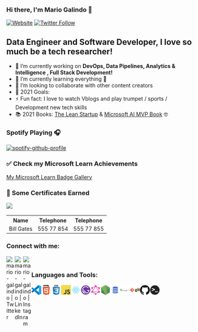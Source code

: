 ### Hi there, I'm Mario Galindo 👋

[![Website](https://img.shields.io/github/followers/mario-galindo?color=GREEN&label=FOLLOW%20ME%3AMARIO-GALINDO&logo=github&style=for-the-badge)](https://github.com/mario-galindo)
[![Twitter Follow](https://img.shields.io/twitter/follow/marioga94?color=1DA1F2&logo=twitter&style=for-the-badge)](https://twitter.com/intent/follow?original_referer=https%3A%2F%2Fgithub.com%2FcodeSTACKr&screen_name=marioga94)

## Data Engineer and Software Developer, I love so much be a tech researcher!

- 🔭 I’m currently working on **DevOps, Data Pipelines, Analytics & Intelligence , Full Stack Development!**
- 🌱 I’m currently learning everything 🤣
- 👯 I’m looking to collaborate with other content creators
- 🥅 2021 Goals: 
- ⚡ Fun fact: I love to watch Vblogs and play trumpet / sports / Development new tech skills
- 📚 2021 Books: [The Lean Startup][TheLeanStartup] & [Microsoft AI MVP Book][MicrosoftAIMVPBook] 🤓

### Spotify Playing 🎧
[![spotify-github-profile](https://spotify-github-profile.vercel.app/api/view?uid=marioga_lindo&cover_image=true&theme=novatorem)](https://github.com/kittinan/spotify-github-profile)

### ✅ Check my Microsoft Learn Achievements 
[My Microsoft Learn Badge Gallery](https://docs.microsoft.com/en-us/users/mario-galindo/achievements)

### 🥇 Some Certificates Earned 
<img src="https://raw.github.com/mario-galindo/mario-galindo/master/azure-fundamentals-600x600.png" width="100" />
<table style="width:100%">
  <tr>
    <th>Name</th>
    <th>Telephone</th>
    <th>Telephone</th>
  </tr>
  <tr>
    <td>Bill Gates</td>
    <td>555 77 854</td>
    <td>555 77 855</td>
  </tr>
</table>



### Connect with me:

[<img align="left" alt="mario-galindo | Twitter" width="22px" src="https://cdn.jsdelivr.net/npm/simple-icons@v3/icons/twitter.svg" />][twitter]
[<img align="left" alt="mario-galindo | LinkedIn" width="22px" src="https://cdn.jsdelivr.net/npm/simple-icons@v3/icons/linkedin.svg" />][linkedin]
[<img align="left" alt="mario-galindo | Instagram" width="22px" src="https://cdn.jsdelivr.net/npm/simple-icons@v3/icons/instagram.svg" />][instagram]

<br />

### Languages and Tools:

[<img align="left" alt="Visual Studio Code" width="26px" src="https://raw.githubusercontent.com/github/explore/80688e429a7d4ef2fca1e82350fe8e3517d3494d/topics/visual-studio-code/visual-studio-code.png" />][webdevplaylist]
[<img align="left" alt="HTML5" width="26px" src="https://raw.githubusercontent.com/github/explore/80688e429a7d4ef2fca1e82350fe8e3517d3494d/topics/html/html.png" />][webdevplaylist]
[<img align="left" alt="CSS3" width="26px" src="https://raw.githubusercontent.com/github/explore/80688e429a7d4ef2fca1e82350fe8e3517d3494d/topics/css/css.png" />][cssplaylist]
[<img align="left" alt="JavaScript" width="26px" src="https://raw.githubusercontent.com/github/explore/80688e429a7d4ef2fca1e82350fe8e3517d3494d/topics/javascript/javascript.png" />][jsplaylist]
[<img align="left" alt="React" width="26px" src="https://raw.githubusercontent.com/github/explore/80688e429a7d4ef2fca1e82350fe8e3517d3494d/topics/react/react.png" />][reactplaylist]
[<img align="left" alt="Gatsby" width="26px" src="https://raw.githubusercontent.com/github/explore/e94815998e4e0713912fed477a1f346ec04c3da2/topics/gatsby/gatsby.png" />][webdevplaylist]
[<img align="left" alt="GraphQL" width="26px" src="https://raw.githubusercontent.com/github/explore/80688e429a7d4ef2fca1e82350fe8e3517d3494d/topics/graphql/graphql.png" />][webdevplaylist]
[<img align="left" alt="Node.js" width="26px" src="https://raw.githubusercontent.com/github/explore/80688e429a7d4ef2fca1e82350fe8e3517d3494d/topics/nodejs/nodejs.png" />][webdevplaylist]
[<img align="left" alt="SQL" width="26px" src="https://raw.githubusercontent.com/github/explore/80688e429a7d4ef2fca1e82350fe8e3517d3494d/topics/sql/sql.png" />][webdevplaylist]
[<img align="left" alt="MongoDB" width="26px" src="https://raw.githubusercontent.com/github/explore/80688e429a7d4ef2fca1e82350fe8e3517d3494d/topics/mongodb/mongodb.png" />][webdevplaylist]
[<img align="left" alt="Git" width="26px" src="https://raw.githubusercontent.com/github/explore/80688e429a7d4ef2fca1e82350fe8e3517d3494d/topics/git/git.png" />][webdevplaylist]
[<img align="left" alt="GitHub" width="26px" src="https://raw.githubusercontent.com/github/explore/78df643247d429f6cc873026c0622819ad797942/topics/github/github.png" />][webdevplaylist]
[<img align="left" alt="Terminal" width="26px" src="https://raw.githubusercontent.com/github/explore/80688e429a7d4ef2fca1e82350fe8e3517d3494d/topics/terminal/terminal.png" />][webdevplaylist]

<br />
<br />

[website]: https://www.developersindustry.com/
[personalwebsite]:https://www.mario-galindo.com/
[twitter]: https://twitter.com/marioga94
[youtube]: https://youtube.com/FkCmgrimBqK7SBiygr0C-A
[instagram]: https://instagram.com/marioga94
[linkedin]: https://linkedin.com/in/mario-galindo
[webdevplaylist]: https://www.youtube.com/playlist?list=PLkwxH9e_vrAJ0WbEsFA9W3I1W-g_BTsbt
[jsplaylist]: https://www.youtube.com/playlist?list=PLkwxH9e_vrALRJKu7wfXby3MKeflhTu6B
[cssplaylist]: https://www.youtube.com/playlist?list=PLkwxH9e_vrALSdvZuEh6gqQdmDoDIoqz4
[reactplaylist]: https://www.youtube.com/playlist?list=PLkwxH9e_vrAK4TdffpxKY3QGyHCpxFcQ0

[TheLeanStartup]:https://www.amazon.com/gp/product/0670921602/ref=ppx_yo_dt_b_asin_title_o02_s00?ie=UTF8&psc=1
[MicrosoftAIMVPBook]:https://www.amazon.com/gp/product/1676417982/ref=ppx_yo_dt_b_asin_title_o03_s00?ie=UTF8&psc=1
